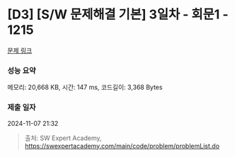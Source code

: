 # [D3] [S/W 문제해결 기본] 3일차 - 회문1 - 1215 

[문제 링크](https://swexpertacademy.com/main/code/problem/problemDetail.do?contestProbId=AV14QpAaAAwCFAYi) 

### 성능 요약

메모리: 20,668 KB, 시간: 147 ms, 코드길이: 3,368 Bytes

### 제출 일자

2024-11-07 21:32



> 출처: SW Expert Academy, https://swexpertacademy.com/main/code/problem/problemList.do